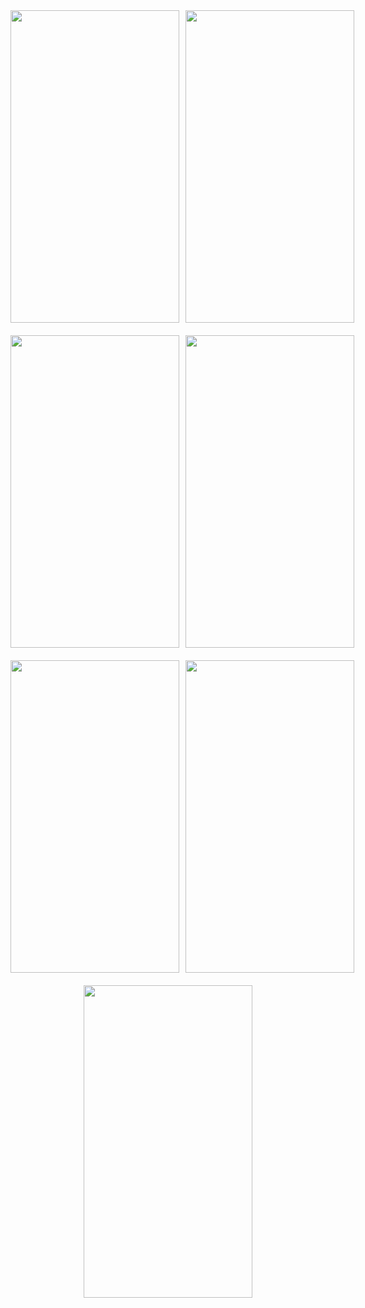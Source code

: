 
<div style="display: flex; justify-content: space-between; margin-bottom: 20px;">
    <img width="270" height="500" src="https://github.com/user-attachments/assets/078e790d-dca0-4717-b1ff-108e29a21c68" style="margin-right: 10px;">
    <img width="270" height="500" src="https://github.com/user-attachments/assets/4452e0b1-25bc-49c3-a6e5-c4be6fb31539">
</div>

<div style="display: flex; justify-content: space-between; margin-bottom: 20px;">
    <img width="270" height="500" src="https://github.com/user-attachments/assets/96e61d02-fa1c-4a53-b98b-79b6be762764" style="margin-right: 10px;">
    <img width="270" height="500" src="https://github.com/user-attachments/assets/bcf7710b-ed4e-4271-bb97-55ef6da32f9d">
</div>

<div style="display: flex; justify-content: space-between; margin-bottom: 20px;">
    <img width="270" height="500" src="https://github.com/user-attachments/assets/05568c02-01b2-40b4-8fa6-18bbeacc5827" style="margin-right: 10px;">
    <img width="270" height="500" src="https://github.com/user-attachments/assets/5815ecfc-0ec3-476c-bc13-fc532e14a2fc">
</div>

<div style="display: flex; justify-content: center; margin-bottom: 20px;">
    <img width="270" height="500" src="https://github.com/user-attachments/assets/5bd4b8e6-739b-4d01-9d55-cdf6ca0e2456">
</div>



